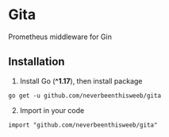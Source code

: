 # Gita

Prometheus middleware for Gin

## Installation

1. Install Go (**^1.17**), then install package

```
go get -u github.com/neverbeenthisweeb/gita
```

2. Import in your code

```
import "github.com/neverbeenthisweeb/gita"
```
